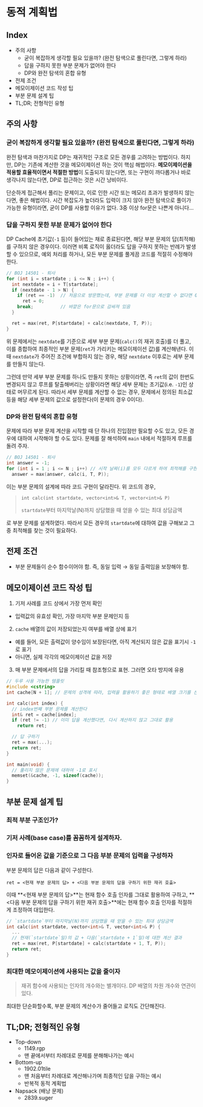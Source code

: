 # 동적 계획법

## Index
- 주의 사항
  - 굳이 복잡하게 생각할 필요 있을까? (완전 탐색으로 풀린다면, 그렇게 하라)
  - 답을 구하지 못한 부분 문제가 없어야 한다
  - DP와 완전 탐색의 혼합 유형
- 전제 조건
- 메모이제이션 코드 작성 팁
- 부분 문제 설계 팁
- TL;DR; 전형적인 유형

## 주의 사항

### 굳이 복잡하게 생각할 필요 있을까? (완전 탐색으로 풀린다면, 그렇게 하라)
완전 탐색과 마찬가지로 DP는 재귀적인 구조로 모든 경우를 고려하는 방법이다. 하지만, DP는 기존에 계산한 것을 메모이제이션 하는 것이 핵심 해법이다. **메모이제이션을 적용할 효율적이면서 적절한 방법**이 도출되지 않는다면, 또는 구현이 까다롭거나 바로 생각나지 않는다면, DP로 접근하는 것은 시간 낭비이다.

단순하게 접근해서 풀리는 문제이고, 이로 인한 시간 또는 메모리 초과가 발생하지 않는다면, 좋은 해법이다. 시간 복잡도가 높더라도 입력이 크지 않아 완전 탐색으로 풀이가 가능한 유형이라면, 굳이 DP를 사용할 이유가 없다. 3중 이상 for문은 나쁜게 아니다...

### 답을 구하지 못한 부분 문제가 없어야 한다
DP Cache에 초기값(`-1` 등)이 들어있는 채로 종료된다면, 해당 부분 문제의 답(최적해)를 구하지 않은 경우이다. 이러면 비록 로직이 옳더라도 답을 구하지 못하는 반례가 발생할 수 있으므로, 예외 처리를 하거나, 모든 부분 문제를 풀게끔 코드를 적절히 수정해야 한다.

```cpp
// BOJ 14501 - 퇴사
for (int i = startdate ; i <= N ; i++) {
  int nextdate = i + T[startdate];
  if (nextdate - 1 > N) {
    if (ret == -1)  // 처음으로 방문했는데, 부분 문제를 더 이상 계산할 수 없다면 0으로 직접 값을 대입
      ret = 0;
    break;          // 바깥은 for문으로 감싸져 있음
  }

  ret = max(ret, P[startdate] + calc(nextdate, T, P));
}
```

위 문제에서는 `nextdate`를 기준으로 세부 부분 문제(`calc()`의 재귀 호출)를 더 풀고, 이를 종합하여 최종적인 부분 문제(`ret`가 가리키는 메모이제이션 값)를 계산해낸다. 이때 `nextdate`가 주어진 조건에 부합하지 않는 경우, 해당 `nextdate` 이후로는 세부 문제를 만들지 않는다.

그런데 만약 세부 부분 문제를 하나도 만들지 못하는 상황이라면, 즉 `ret`의 값이 한번도 변경되지 않고 루프를 탈출해버리는 상황이라면 해당 세부 문제는 초기값(i.e. `-1`)인 상태로 머무르게 된다. 따라서 세부 문제를 계산할 수 없는 경우, 문제에서 정의된 최소값 등을 해당 세부 문제의 값으로 설정한다(이 문제의 경우 0이다).

### DP와 완전 탐색의 혼합 유형
문제에 따라 부분 문제 계산을 시작할 때 단 하나의 진입점만 필요할 수도 있고, 모든 경우에 대하여 시작해야 할 수도 있다. 문제를 잘 해석하여 `main` 내에서 적절하게 루프를 돌려 주자.

```cpp
// BOJ 14501 - 퇴사
int answer = -1;
for (int i = 1 ; i <= N ; i++) // 시작 날짜(i)를 모두 다르게 하여 최적해를 구한다
  answer = max(answer, calc(i, T, P));
```

이는 부분 문제의 설계에 따라 코드 구현이 달라진다. 위 코드의 경우,

> `int calc(int startdate, vector<int>& T, vector<int>& P)`
>
> `startdate`부터 마지막날(N)까지 상담했을 때 얻을 수 있는 최대 상담금액

로 부분 문제를 설계하였다. 따라서 모든 경우의 `startdate`에 대하여 값을 구해보고 그 중 최적해를 찾는 것이 필요하다.

## 전제 조건

- 부분 문제들이 순수 함수이어야 함. 즉, 동일 입력 → 동일 출력임을 보장해야 함.

## 메모이제이션 코드 작성 팁

1. 기저 사례를 코드 상에서 가장 먼저 확인
  - 입력값의 유효성 확인, 가장 마지막 부분 문제인지 등
2. `cache` 배열의 값이 저장되었는지 여부를 배열 상에 표기
  - 예를 들어, 모든 출력값이 양수임이 보장된다면, 아직 계산되지 않은 값을 표기시 `-1`로 표기
  - 아니면, 실제 각각의 메모이제이션 값을 저장
3. 매 부분 문제에서의 답을 가리킬 때 참조형으로 표현. 그러면 오타 방지에 유용

```cpp
// 두루 사용 가능한 템플릿
#include <cstring>
int cache[N + 1]; // 문제의 성격에 따라, 입력을 활용하기 좋은 형태로 배열 크기를 선언 (i.e. index가 1부터 시작)

int calc(int index) {
  // index번째 부분 문제를 계산한다
  int& ret = cache[index];
  if (ret != -1) // 이미 답을 계산했다면, 다시 계산하지 않고 그대로 활용
    return ret;

  // 답 구하기
  ret = max(...);
  return ret;
}

int main(void) {
  // 풀리지 않은 문제에 대하여 -1로 표시
  memset(&cache, -1, sizeof(cache));
}
```

## 부분 문제 설계 팁
### 최적 부분 구조인가?

### 기저 사례(base case)를 꼼꼼하게 설계하자.

### 인자로 들어온 값을 기준으로 그 다음 부분 문제의 입력을 구성하자
부분 문제의 답은 다음과 같이 구성한다.

```
ret = <현재 부분 문제의 답> + <다음 부분 문제의 답을 구하기 위한 재귀 호출>
```

이때 **<현재 부분 문제의 답>**는 현재 함수 호출 인자를 그대로 활용하여 구하고, **<다음 부분 문제의 답을 구하기 위한 재귀 호출>**에는 현재 함수 호출 인자를 적절하게 조정하여 대입한다.

```cpp
// `startdate`부터 마지막날(N)까지 상담했을 때 얻을 수 있는 최대 상담금액
int calc(int startdate, vector<int>& T, vector<int>& P) {
  ...
  // 현재(`startdate`일)의 값 + 다음(`startdate + 1`일)에 대한 계산 결과
  ret = max(ret, P[startdate] + calc(startdate + 1, T, P));
  return ret;
}
```

### 최대한 메모이제이션에 사용되는 값을 줄이자

> 재귀 함수에 사용되는 인자의 개수와는 별개이다. DP 배열의 차원 개수와 연관이 있다.

최대한 단순화할수록, 부분 문제의 계산수가 줄어들고 로직도 간단해진다.

## TL;DR; 전형적인 유형
- Top-down
  - 1149.rgp
  - 맨 끝에서부터 차례대로 문제를 분해해나가는 예시
- Bottom-up
  - 1902.01tile
  - 맨 처음부터 차례대로 계산해나가며 최종적인 답을 구하는 예시
  - 반복적 동적 계획법
- Napsack (배낭 문제)
  - 2839.suger
